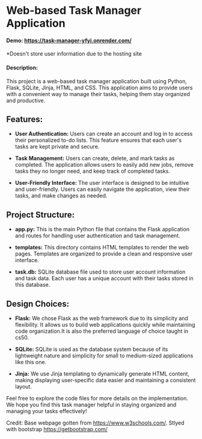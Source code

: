# Web-based Task Manager Application
#### Demo: https://task-manager-yfyi.onrender.com/
*Doesn't store user information due to the hosting site
#### Description:
This project is a web-based task manager application built using Python, Flask, SQLite, Jinja, HTML, and CSS. This application aims to provide users with a convenient way to manage their tasks, helping them stay organized and productive.


## Features:
- **User Authentication:** Users can create an account and log in to access their personalized to-do lists. This feature ensures that each user's tasks are kept private and secure.

- **Task Management:** Users can create, delete, and mark tasks as completed. The application allows users to easily add new jobs, remove tasks they no longer need, and keep track of completed tasks.

- **User-Friendly Interface:** The user interface is designed to be intuitive and user-friendly. Users can easily navigate the application, view their tasks, and make changes as needed.

## Project Structure:
- **app.py:** This is the main Python file that contains the Flask application and routes for handling user authentication and task management.

- **templates:** This directory contains HTML templates to render the web pages. Templates are organized to provide a clean and responsive user interface.

- **task.db:** SQLite database file used to store user account information and task data. Each user has a unique account with their tasks stored in this database.

## Design Choices:
- **Flask:** We chose Flask as the web framework due to its simplicity and flexibility. It allows us to build web applications quickly while maintaining code organization.It is also the preferred language of choice taught in cs50.

- **SQLite:** SQLite is used as the database system because of its lightweight nature and simplicity for small to medium-sized applications like this one.

- **Jinja:** We use Jinja templating to dynamically generate HTML content, making displaying user-specific data easier and maintaining a consistent layout.


Feel free to explore the code files for more details on the implementation. We hope you find this task manager helpful in staying organized and managing your tasks effectively!

Credit: Base webpage gotten from https://www.w3schools.com/. Stlyed with bootstrap https://getbootstrap.com/
